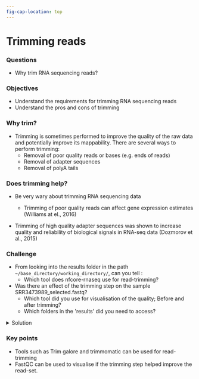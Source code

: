 ```yaml
---
fig-cap-location: top
---
```


# **Trimming reads**


<div class="questions">

### **Questions**
- Why trim RNA sequencing reads?
</div>  

<div class="objectives">

### **Objectives**
- Understand the requirements for trimming RNA sequencing reads
- Understand the pros and cons of trimming
</div>  

### **Why trim?**
- Trimming is sometimes performed to improve the quality of the raw data and potentially improve its mappability. There are several ways to perform trimming:
  - Removal of poor quality reads or bases (e.g. ends of reads)
  - Removal of adapter sequences
  - Removal of polyA tails

### **Does trimming help?**
- Be very wary about trimming RNA sequencing data
  - Trimming of poor quality reads can affect gene expression estimates (Williams at el., 2016)

- Trimming of high quality adapter sequences was shown to increase quality and reliability of biological signals in RNA-seq data (Dozmorov et al., 2015)


<div class="challenge">

### **Challenge**
- From looking into the results folder in the path `~/base_directory/working_directory/`, can you tell :
  - Which tool does nfcore-rnaseq use for read-trimming?
- Was there an effect of the trimming step on the sample SRR3473989_selected.fastq?
  - Which tool did you use for visualisation of the quality; Before and after trimming?
  - Which folders in the 'results' did you need to access? 

<details>
<summary>Solution</summary>



</details>
</div>  





<div class="keypoints">

### **Key points**
- Tools such as Trim galore and trimmomatic can be used for read-trimming
- FastQC can be used to visualise if the trimming step helped improve the read-set.
</div>  



  

